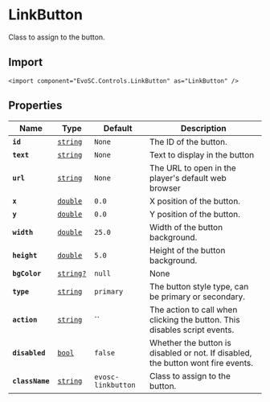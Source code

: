 # LinkButton
Class to assign to the button.

## Import
```xml:no-line-numbers
<import component="EvoSC.Controls.LinkButton" as="LinkButton" />
```

## Properties
| Name | Type | Default | Description |
|------|------|---------|-------------|
| **`id`** | [`string`](#) | `None` | The ID of the button. |
| **`text`** | [`string`](#) | `None` | Text to display in the button |
| **`url`** | [`string`](#) | `None` | The URL to open in the player's default web browser |
| **`x`** | [`double`](#) | `0.0` | X position of the button. |
| **`y`** | [`double`](#) | `0.0` | Y position of the button. |
| **`width`** | [`double`](#) | `25.0` | Width of the button background. |
| **`height`** | [`double`](#) | `5.0` | Height of the button background. |
| **`bgColor`** | [`string?`](#) | `null` | None |
| **`type`** | [`string`](#) | `primary` | The button style type, can be primary or secondary. |
| **`action`** | [`string`](#) | `` | The action to call when clicking the button. This disables script events. |
| **`disabled`** | [`bool`](#) | `false` | Whether the button is disabled or not. If disabled, the button wont fire events. |
| **`className`** | [`string`](#) | `evosc-linkbutton` | Class to assign to the button. |
